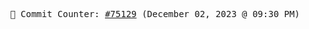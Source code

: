 <p align="center">
    <samp>
        📮 Commit Counter: <a href="https://github.com/Javascript-void0/Javascript-void0/commits/main">#75129</a> (December 02, 2023 @ 09:30 PM)
    </samp>
</p>